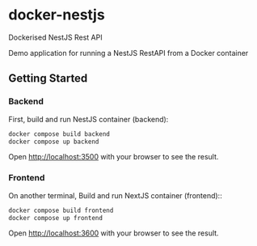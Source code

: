 # docker-nestjs
Dockerised NestJS Rest API

Demo application for running a NestJS RestAPI from a Docker container

## Getting Started

### Backend

First, build and run NestJS container (backend):

```bash
docker compose build backend
docker compose up backend
```

Open [http://localhost:3500](http://localhost:3500) with your browser to see the result.

### Frontend

On another terminal, Build and run NextJS container (frontend)::

```bash
docker compose build frontend
docker compose up frontend
```

Open [http://localhost:3600](http://localhost:3600) with your browser to see the result.

